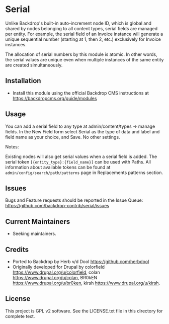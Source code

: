 Serial
======

Unlike Backdrop's built-in auto-increment node ID, which is global and shared
by nodes belonging to all content types, serial fields are managed per entity.
For example, the serial field of an Invoice instance will generate a unique
sequential number (starting at 1, then 2, etc.) exclusively for Invoice
instances.

The allocation of serial numbers by this module is atomic. In other words,
the serial values are unique even when multiple instances of the same entity
are created simultaneously.

Installation
------------

- Install this module using the official Backdrop CMS instructions at
  <https://backdropcms.org/guide/modules>

Usage
-----

You can add a serial field to any type at admin/content/types -> manage fields.
In the New Field form select Serial as the type of data and label and field
name as your choice, and Save. No other settings.

Notes:

Existing nodes will also get serial values when a serial field is added.
The serial token `[{entity_type}:{field_name}]` can be used with Paths.
All information about available tokens can be found at 
`admin/config/search/path/patterns` page in Replacements patterns section.

Issues
------

Bugs and Feature requests should be reported in the Issue Queue:
https://github.com/backdrop-contrib/serial/issues

Current Maintainers
-------------------

- Seeking maintainers.

Credits
-------

- Ported to Backdrop by Herb v/d Dool <https://github.com/herbdool>
- Originally developed for Drupal by colorfield <https://www.drupal.org/u/colorfield>,
colan <https://www.drupal.org/u/colan>, BR0kEN <https://www.drupal.org/u/br0ken>,
kirsh <https://www.drupal.org/u/kirsh>.

License
-------

This project is GPL v2 software. See the LICENSE.txt file in this directory for
complete text.
